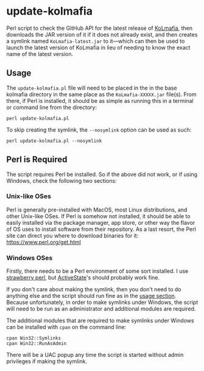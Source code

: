 # update-kolmafia

Perl script to check the GitHub API for the latest release of [KoLmafia](https://github.com/kolmafia/kolmafia), then downloads the JAR version of it if it does not already exist, and then creates a symlink named `KoLmafia-latest.jar` to it&mdash;which can then be used to launch the latest version of KoLmafia in lieu of needing to know the exact name of the latest version.

## Usage

The `update-kolmafia.pl` file will need to be placed in the in the base kolmafia directory in the same place as the `KoLmafia-XXXXX.jar` file(s). From there, if Perl is installed, it should be as simple as running this in a terminal or command line from the directory:

`perl update-kolmafia.pl`

To skip creating the symlink, the `--nosymlink` option can be used as such:

`perl update-kolmafia.pl --nosymlink`

## Perl is Required

The script requires Perl be installed. So if the above did not work, or if using Windows, check the following two sections:

### Unix-like OSes

Perl is generally pre-installed with MacOS, most Linux distributions, and other Unix-like OSes. If Perl is somehow not installed, it should be able to easily installed via the package manager, app store, or other way the flavor of OS uses to install software from their repository. As a last resort, the Perl site can direct you where to download binaries for it: https://www.perl.org/get.html

### Windows OSes

Firstly, there needs to be a Perl environment of some sort installed. I use [strawberry perl](https://strawberryperl.com), but [ActiveState](https://www.activestate.com/products/perl/)'s should probably work fine.

If you don't care about making the symlink, then you don't need to do anything else and the script should run fine as in the [usage section](#usage). Because unfortunately, in order to make symlinks under Windows, the script will need to be run as an administrator and additional modules are required.

The additional modules that are required to make symlinks under Windows can be installed with `cpan` on the command line:

```
cpan Win32::Symlinks
cpan Win32::RunAsAdmin
```

There will be a UAC popup any time the script is started without admin privileges if making the symlink.

